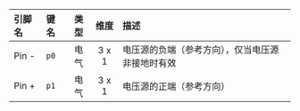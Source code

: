<!--
DO NOT EDIT THIS FILE DIRECTLY.
This file is generated by tools/comp-docs.js.
All changes will be overwritten by regeneration.
-->

<slot class="model-pins">

| 引脚名 | 键名 | 类型 | 维度 | 描述 |
|:------ |:---- |:----:|:----:|:---- |
| Pin \- | `p0` | 电气 | 3 x 1 | 电压源的负端（参考方向），仅当电压源非接地时有效 |
| Pin \+ | `p1` | 电气 | 3 x 1 | 电压源的正端（参考方向） |

</slot>

